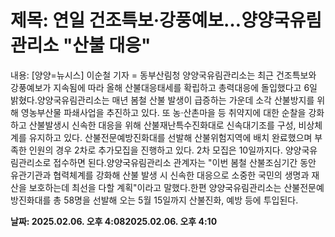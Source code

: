 # **제목: 연일 건조특보·강풍예보…양양국유림관리소 "산불 대응"**

  내용: [양양=뉴시스] 이순철 기자 = 동부산림청 양양국유림관리소는 최근 건조특보와 강풍예보가 지속됨에 따라 올해 산불대응태세를 확립하고 총력대응에 돌입했다고 6일 밝혔다.양양국유림관리소는 매년 봄철 산불 발생이 급증하는 가운데 소각 산불방지를 위해 영농부산물 파쇄사업을 추진하고 있다. 또 농·산촌마을 등 취약지에 대한 순찰을 강화하고 산불발생시 신속한 대응을 위해 산불재난특수진화대로 신속대기조를 구성, 비상체계를 유지하고 있다. 산불전문예방진화대를 선발해 산불위험지역에 배치 완료했으며 부족한 인원의 경우 2차로 추가모집을 진행하고 있다. 2차 모집은 10일까지다. 양양국유림관리소로 접수하면 된다.양양국유림관리소 관계자는 "이번 봄철 산불조심기간 동안 유관기관과 협력체계를 강화해 산불 발생 시 신속한 대응으로 소중한 국민의 생명과 재산을 보호하는데 최선을 다할 계획"이라고 말했다.한편 양양국유림관리소는 산불전문예방진화대를 총 58명을 선발해 오는 5월 15일까지 산불진화, 예방 등에 투입된다.

  **날짜: 2025.02.06. 오후 4:082025.02.06. 오후 4:10**
